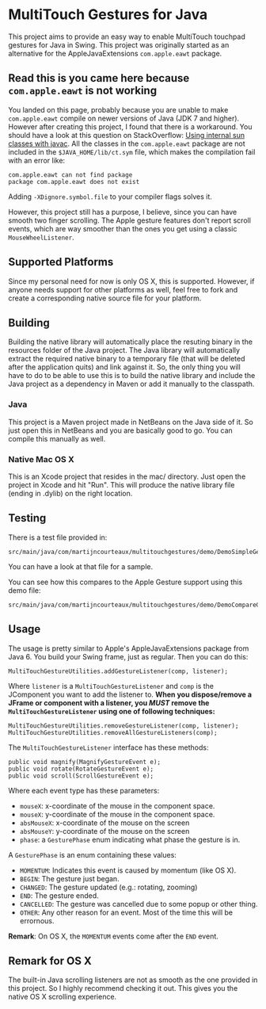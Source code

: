 
MultiTouch Gestures for Java
============================

This project aims to provide an easy way to enable MultiTouch touchpad gestures for Java in Swing. This project
was originally started as an alternative for the AppleJavaExtensions `com.apple.eawt` package.

Read this is you came here because `com.apple.eawt` is not working
------------------------------------------------------------------

You landed on this page, probably because you are unable to make `com.apple.eawt` compile
on newer versions of Java (JDK 7 and higher). However after creating this project, I found that there is
a workaround. You should have a look at this question on StackOverflow:
[Using internal sun classes with javac](https://stackoverflow.com/questions/4065401/using-internal-sun-classes-with-javac).
All the classes in the `com.apple.eawt` package are not included in the `$JAVA_HOME/lib/ct.sym` file, which makes
the compilation fail with an error like: 

    com.apple.eawt can not find package
    package com.apple.eawt does not exist

Adding `-XDignore.symbol.file` to your compiler flags solves it.

However, this project still has a purpose, I believe, since you can have smooth two finger scrolling.
The Apple gesture features don't report scroll events, which are way smoother than the ones you get using
a classic `MouseWheelListener`.


Supported Platforms
-------------------
Since my personal need for now is only OS X, this is supported. However, if anyone needs support
for other platforms as well, feel free to fork and create a corresponding native source file for
your platform.


Building
--------

Building the native library will automatically place the resuting binary in the resources folder
of the Java project. The Java library will automatically extract the required native binary to
a temporary file (that will be deleted after the application quits) and link against it. So,
the only thing you will have to do to be able to use this is to build the native library and
include the Java project as a dependency in Maven or add it manually to the classpath.

### Java
This project is a Maven project made in NetBeans on the Java side of it. So just open this in NetBeans
and you are basically good to go. You can compile this manually as well.

### Native Mac OS X
This is an Xcode project that resides in the mac/ directory. Just open the project in Xcode and hit
"Run". This will produce the native library file (ending in .dylib) on the right location.

Testing
-------
There is a test file provided in:

    src/main/java/com/martijncourteaux/multitouchgestures/demo/DemoSimpleGestures.java

You can have a look at that file for a sample.

You can see how this compares to the Apple Gesture support using this demo file:

    src/main/java/com/martijncourteaux/multitouchgestures/demo/DemoCompareGestures.java

Usage
-----
The usage is pretty similar to Apple's AppleJavaExtensions package from Java 6. You build your
Swing frame, just as regular. Then you can do this:

    MultiTouchGestureUtilities.addGestureListener(comp, listener);

Where `listener` is a `MultiTouchGestureListener` and `comp` is the JComponent you want to add
the listener to. **When you dispose/remove a JFrame or component with a listener, you *MUST*
remove the `MultiTouchGestureListener` using one of following techniques:**

    MultiTouchGestureUtilities.removeGestureListener(comp, listener);
    MultiTouchGestureUtilities.removeAllGestureListeners(comp);

The `MultiTouchGestureListener` interface has these methods:

    public void magnify(MagnifyGestureEvent e);
    public void rotate(RotateGestureEvent e);
    public void scroll(ScrollGestureEvent e);

Where each event type has these parameters:

 - `mouseX`: x-coordinate of the mouse in the component space.
 - `mouseX`: y-coordinate of the mouse in the component space.
 - `absMouseX`: x-coordinate of the mouse on the screen
 - `absMouseY`: y-coordinate of the mouse on the screen
 - `phase`: a `GesturePhase` enum indicating what phase the gesture is in.

A `GesturePhase` is an enum containing these values:

 - `MOMENTUM`: Indicates this event is caused by momentum (like OS X).
 - `BEGIN`: The gesture just began.
 - `CHANGED`: The gesture updated (e.g.: rotating, zooming)
 - `END`: The gesture ended.
 - `CANCELLED`: The gesture was cancelled due to some popup or other thing.
 - `OTHER`: Any other reason for an event. Most of the time this will be errornous.

**Remark**: On OS X, the `MOMENTUM` events come after the `END` event.

Remark for OS X
---------------
The built-in Java scrolling listeners are not as smooth as the one provided in this project.
So I highly recommend checking it out. This gives you the native OS X scrolling experience.


